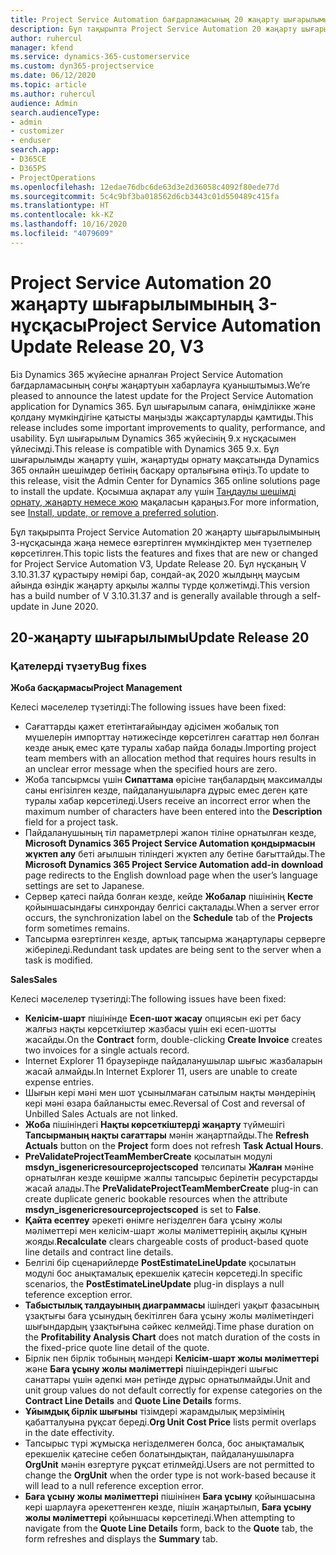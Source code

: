 ```yaml
---
title: Project Service Automation бағдарламасының 20 жаңарту шығарылымы, 3-нұсқасындағы жаңалықтар немесе өзгерістер
description: Бұл тақырыпта Project Service Automation 20 жаңарту шығарылымының 3-нұсқасында қолжетімді мүмкіндіктер мен түзетпелер көрсетілген
author: ruhercul
manager: kfend
ms.service: dynamics-365-customerservice
ms.custom: dyn365-projectservice
ms.date: 06/12/2020
ms.topic: article
ms.author: ruhercul
audience: Admin
search.audienceType:
- admin
- customizer
- enduser
search.app:
- D365CE
- D365PS
- ProjectOperations
ms.openlocfilehash: 12edae76dbc6de63d3e2d36058c4092f80ede77d
ms.sourcegitcommit: 5c4c9bf3ba018562d6cb3443c01d550489c415fa
ms.translationtype: HT
ms.contentlocale: kk-KZ
ms.lasthandoff: 10/16/2020
ms.locfileid: "4079609"
---
```

# <a name="project-service-automation-update-release-20-v3"></a><span data-ttu-id="ed939-103">Project Service Automation 20 жаңарту шығарылымының 3-нұсқасы</span><span class="sxs-lookup"><span data-stu-id="ed939-103">Project Service Automation Update Release 20, V3</span></span>

<span data-ttu-id="ed939-104">Біз Dynamics 365 жүйесіне арналған Project Service Automation бағдарламасының соңғы жаңартуын хабарлауға қуаныштымыз.</span><span class="sxs-lookup"><span data-stu-id="ed939-104">We’re pleased to announce the latest update for the Project Service Automation application for Dynamics 365.</span></span> <span data-ttu-id="ed939-105">Бұл шығарылым сапаға, өнімділікке және қолдану мүмкіндігіне қатысты маңызды жақсартуларды қамтиды.</span><span class="sxs-lookup"><span data-stu-id="ed939-105">This release includes some important improvements to quality, performance, and usability.</span></span> <span data-ttu-id="ed939-106">Бұл шығарылым Dynamics 365 жүйесінің 9.x нұсқасымен үйлесімді.</span><span class="sxs-lookup"><span data-stu-id="ed939-106">This release is compatible with Dynamics 365 9.x.</span></span> <span data-ttu-id="ed939-107">Бұл шығарылымды жаңарту үшін, жаңартуды орнату мақсатында Dynamics 365 онлайн шешімдер бетінің басқару орталығына өтіңіз.</span><span class="sxs-lookup"><span data-stu-id="ed939-107">To update to this release, visit the Admin Center for Dynamics 365 online solutions page to install the update.</span></span> <span data-ttu-id="ed939-108">Қосымша ақпарат алу үшін [Таңдаулы шешімді орнату, жаңарту немесе жою](https://docs.microsoft.com/power-platform/admin/install-remove-preferred-solution) мақаласын қараңыз.</span><span class="sxs-lookup"><span data-stu-id="ed939-108">For more information, see [Install, update, or remove a preferred solution](https://docs.microsoft.com/power-platform/admin/install-remove-preferred-solution).</span></span>

<span data-ttu-id="ed939-109">Бұл тақырыпта Project Service Automation 20 жаңарту шығарылымының 3-нұсқасында жаңа немесе өзгертілген мүмкіндіктер мен түзетпелер көрсетілген.</span><span class="sxs-lookup"><span data-stu-id="ed939-109">This topic lists the features and fixes that are new or changed for Project Service Automation V3, Update Release 20.</span></span> <span data-ttu-id="ed939-110">Бұл нұсқаның V 3.10.31.37 құрастыру нөмірі бар, сондай-ақ 2020 жылдыңң маусым айында өзіндік жаңарту арқылы жалпы түрде қолжетімді.</span><span class="sxs-lookup"><span data-stu-id="ed939-110">This version has a build number of V 3.10.31.37 and is generally available through a self-update in June 2020.</span></span>

## <a name="update-release-20"></a><span data-ttu-id="ed939-111">20-жаңарту шығарылымы</span><span class="sxs-lookup"><span data-stu-id="ed939-111">Update Release 20</span></span>

### <a name="bug-fixes"></a><span data-ttu-id="ed939-112">Қателерді түзету</span><span class="sxs-lookup"><span data-stu-id="ed939-112">Bug fixes</span></span>

<span data-ttu-id="ed939-113">**Жоба басқармасы**</span><span class="sxs-lookup"><span data-stu-id="ed939-113">**Project Management**</span></span>

<span data-ttu-id="ed939-114">Келесі мәселелер түзетілді:</span><span class="sxs-lookup"><span data-stu-id="ed939-114">The following issues have been fixed:</span></span>

- <span data-ttu-id="ed939-115">Сағаттарды қажет ететінтағайындау әдісімен жобалық топ мүшелерін импорттау нәтижесінде көрсетілген сағаттар нөл болған кезде анық емес қате туралы хабар пайда болады.</span><span class="sxs-lookup"><span data-stu-id="ed939-115">Importing project team members with an allocation method that requires hours results in an unclear error message when the specified hours are zero.</span></span>
- <span data-ttu-id="ed939-116">Жоба тапсырмсы үшін **Сипаттама** өрісіне таңбалардың максималды саны енгізілген кезде, пайдаланушыларға дұрыс емес деген қате туралы хабар көрсетіледі.</span><span class="sxs-lookup"><span data-stu-id="ed939-116">Users receive an incorrect error when the maximum number of characters have been entered into the **Description** field for a project task.</span></span>
- <span data-ttu-id="ed939-117">Пайдаланушының тіл параметрлері жапон тіліне орнатылған кезде, **Microsoft Dynamics 365 Project Service Automation қондырмасын жүктеп алу** беті ағылшын тіліндегі жүктеп алу бетіне бағыттайды.</span><span class="sxs-lookup"><span data-stu-id="ed939-117">The **Microsoft Dynamics 365 Project Service Automation add-in download** page redirects to the English download page when the user’s language settings are set to Japanese.</span></span>
- <span data-ttu-id="ed939-118">Сервер қатесі пайда болған кезде, кейде **Жобалар** пішінінің **Кесте** қойыншасындағы синхрондау белгісі сақталады.</span><span class="sxs-lookup"><span data-stu-id="ed939-118">When a server error occurs, the synchronization label on the **Schedule** tab of the **Projects** form sometimes remains.</span></span>
- <span data-ttu-id="ed939-119">Тапсырма өзгертілген кезде, артық тапсырма жаңартулары серверге жіберіледі.</span><span class="sxs-lookup"><span data-stu-id="ed939-119">Redundant task updates are being sent to the server when a task is modified.</span></span>

<span data-ttu-id="ed939-120">**Sales**</span><span class="sxs-lookup"><span data-stu-id="ed939-120">**Sales**</span></span>

<span data-ttu-id="ed939-121">Келесі мәселелер түзетілді:</span><span class="sxs-lookup"><span data-stu-id="ed939-121">The following issues have been fixed:</span></span>

- <span data-ttu-id="ed939-122">**Келісім-шарт** пішінінде **Есеп-шот жасау** опциясын екі рет басу жалғыз нақты көрсеткіштер жазбасы үшін екі есеп-шотты жасайды.</span><span class="sxs-lookup"><span data-stu-id="ed939-122">On the **Contract** form, double-clicking **Create Invoice** creates two invoices for a single actuals record.</span></span>
- <span data-ttu-id="ed939-123">Internet Explorer 11 браузерінде пайдаланушылар шығыс жазбаларын жасай алмайды.</span><span class="sxs-lookup"><span data-stu-id="ed939-123">In Internet Explorer 11, users are unable to create expense entries.</span></span>
- <span data-ttu-id="ed939-124">Шығын кері мәні мен шот ұсынылмаған сатылым нақты мәндерінің кері мәні өзара байланысты емес.</span><span class="sxs-lookup"><span data-stu-id="ed939-124">Reversal of Cost and reversal of Unbilled Sales Actuals are not linked.</span></span>
- <span data-ttu-id="ed939-125">**Жоба** пішініндегі **Нақты көрсеткіштерді жаңарту** түймешігі **Тапсырманың нақты сағаттары** мәнін жаңартпайды.</span><span class="sxs-lookup"><span data-stu-id="ed939-125">The **Refresh Actuals** button on the **Project** form does not refresh **Task Actual Hours**.</span></span>
- <span data-ttu-id="ed939-126">**PreValidateProjectTeamMemberCreate** қосылатын модулі **msdyn_isgenericresourceprojectscoped** төлсипаты **Жалған** мәніне орнатылған кезде көшірме жалпы тапсырыс берілетін ресурстарды жасай алады.</span><span class="sxs-lookup"><span data-stu-id="ed939-126">The **PreValidateProjectTeamMemberCreate** plug-in can create duplicate generic bookable resources when the attribute **msdyn_isgenericresourceprojectscoped** is set to **False**.</span></span>
- <span data-ttu-id="ed939-127">**Қайта есептеу** әрекеті өнімге негізделген баға ұсыну жолы мәліметтері мен келісім-шарт жолы мәліметтерінің ақылы құнын жояды.</span><span class="sxs-lookup"><span data-stu-id="ed939-127">**Recalculate** clears chargeable costs of product-based quote line details and contract line details.</span></span>
- <span data-ttu-id="ed939-128">Белгілі бір сценарийлерде **PostEstimateLineUpdate** қосылатын модулі бос анықтамалық ерекшелік қатесін көрсетеді.</span><span class="sxs-lookup"><span data-stu-id="ed939-128">In specific scenarios, the **PostEstimateLineUpdate** plug-in displays a null teference exception error.</span></span>
- <span data-ttu-id="ed939-129">**Табыстылық талдауының диаграммасы** ішіндегі уақыт фазасының ұзақтығы баға ұсынудың бекітілген баға ұсыну жолы мәліметіндегі шығындардың ұзақтығына сәйкес келмейді.</span><span class="sxs-lookup"><span data-stu-id="ed939-129">Time phase duration on the **Profitability Analysis Chart** does not match duration of the costs in the fixed-price quote line detail of the quote.</span></span>
- <span data-ttu-id="ed939-130">Бірлік пен бірлік тобының мәндері **Келісім-шарт жолы мәліметтері** және **Баға ұсыну жолы мәліметтері** пішіндеріндегі шығыс санаттары үшін әдепкі мән ретінде дұрыс орнатылмайды.</span><span class="sxs-lookup"><span data-stu-id="ed939-130">Unit and unit group values do not default correctly for expense categories on the **Contract Line Details** and **Quote Line Details** forms.</span></span>
- <span data-ttu-id="ed939-131">**Ұйымдық бірлік шығыны** тізімдері жарамдылық мерзімінің қабатталуына рұқсат береді.</span><span class="sxs-lookup"><span data-stu-id="ed939-131">**Org Unit Cost Price** lists permit overlaps in the date effectivity.</span></span>
- <span data-ttu-id="ed939-132">Тапсырыс түрі жұмысқа негізделмеген болса, бос анықтамалық ерекшелік қатесіне себеп болатындықтан, пайдаланушыларға **OrgUnit** мәнін өзгертуге рұқсат етілмейді.</span><span class="sxs-lookup"><span data-stu-id="ed939-132">Users are not permitted to change the **OrgUnit** when the order type is not work-based because it will lead to a null reference exception error.</span></span>
- <span data-ttu-id="ed939-133">**Баға ұсыну жолы мәліметтері** пішінінен **Баға ұсыну** қойыншасына кері шарлауға әрекеттенген кезде, пішін жаңартылып, **Баға ұсыну жолы мәліметтері** қойыншасы көрсетіледі.</span><span class="sxs-lookup"><span data-stu-id="ed939-133">When attempting to navigate from the **Quote Line Details** form, back to the **Quote** tab, the form refreshes and displays the **Summary** tab.</span></span>
